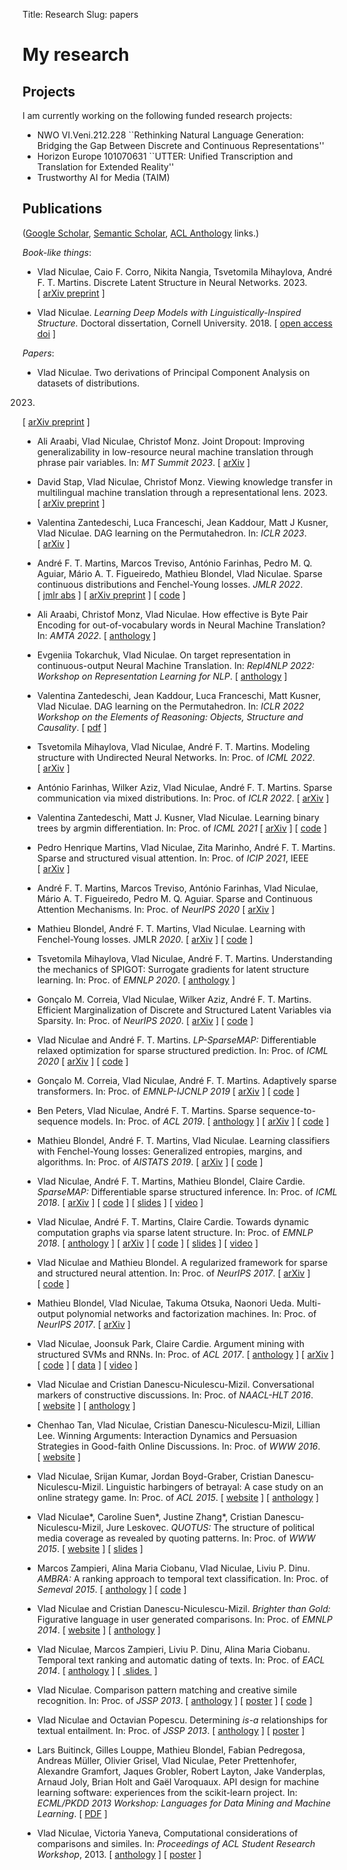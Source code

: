 Title: Research
Slug: papers

# My research

## Projects
I am currently working on the following funded research projects:

 - NWO VI.Veni.212.228 ``Rethinking Natural Language Generation: Bridging the Gap Between Discrete and Continuous Representations''
 - Horizon Europe 101070631 ``UTTER: Unified Transcription and Translation for
   Extended Reality''
 - Trustworthy AI for Media (TAIM)

## Publications

([Google Scholar](https://scholar.google.com/citations?user=7_3UAgQAAAAJ),
[Semantic Scholar](https://www.semanticscholar.org/author/2114966),
[ACL Anthology](https://aclweb.org/anthology/people/vlad-niculae) links.)

*Book-like things*:

* Vlad Niculae, Caio F. Corro, Nikita Nangia, Tsvetomila Mihaylova,
André F. T. Martins. Discrete Latent Structure in Neural Networks. 2023.
\[&nbsp;[arXiv&nbsp;preprint](https://arxiv.org/abs/2301.07473)&nbsp;\]

* Vlad Niculae.
*Learning Deep Models with Linguistically-Inspired Structure.*
Doctoral dissertation, Cornell University. 2018.
\[&nbsp;[open access doi](https://doi.org/10.7298/X4SJ1HVQ)&nbsp;\]

*Papers*:

* Vlad Niculae.
Two derivations of Principal Component Analysis on datasets of distributions.
2023.
\[&nbsp;[arXiv&nbsp;preprint](https://arxiv.org/abs/2306.13503)&nbsp;\]

* Ali Araabi, Vlad Niculae, Christof Monz.
Joint Dropout: Improving generalizability in 
low-resource neural machine translation through phrase pair variables.
In: *MT Summit 2023*.
\[&nbsp;[arXiv](https://arxiv.org/abs/2307.12835)&nbsp;\]

* David Stap, Vlad Niculae, Christof Monz.
Viewing knowledge transfer in multilingual machine translation
through a representational lens. 2023.
\[&nbsp;[arXiv&nbsp;preprint](https://arxiv.org/abs/2305.11550)&nbsp;\]

* Valentina Zantedeschi, Luca Franceschi, Jean Kaddour, Matt J Kusner, Vlad Niculae.
DAG learning on the Permutahedron.
In: *ICLR 2023*.
\[&nbsp;[arXiv](https://arxiv.org/abs/2301.11898)&nbsp;\]

* André F. T. Martins, Marcos Treviso, António Farinhas, Pedro M. Q. Aguiar,
Mário A. T. Figueiredo, Mathieu Blondel, Vlad Niculae.
Sparse continuous distributions and Fenchel-Young losses. *JMLR 2022*.
\[&nbsp;[jmlr&nbsp;abs](https://www.jmlr.org/papers/v23/21-0879.html)&nbsp;\]
\[&nbsp;[arXiv&nbsp;preprint](https://arxiv.org/abs/2108.01988)&nbsp;\]
\[&nbsp;[code](https://github.com/deep-spin/sparse_continuous_distributions/)&nbsp;\]

* Ali Araabi, Christof Monz, Vlad Niculae.
How effective is Byte Pair Encoding for out-of-vocabulary words in Neural Machine Translation?
In: *AMTA 2022*.
\[&nbsp;[anthology](https://aclanthology.org/2022.amta-research.9/)&nbsp;]

* Evgeniia Tokarchuk, Vlad Niculae.
On target representation in continuous-output Neural Machine Translation.
In: *Repl4NLP 2022: Workshop on Representation Learning for NLP*.
\[&nbsp;[anthology](https://aclanthology.org/2022.repl4nlp-1.24)&nbsp;\]

* Valentina Zantedeschi, Jean Kaddour, Luca Franceschi, Matt Kusner, Vlad Niculae.
DAG learning on the Permutahedron.
In: *ICLR 2022 Workshop on the Elements of Reasoning: Objects, Structure and Causality*.
\[&nbsp;[pdf](https://openreview.net/pdf?id=S8X8vS_85gc)&nbsp;\]

* Tsvetomila Mihaylova, Vlad Niculae, André F. T. Martins.
Modeling structure with Undirected Neural Networks.
In: Proc. of *ICML 2022*.
\[&nbsp;[arXiv](https://arxiv.org/abs/2202.03760)&nbsp;\]

*  António Farinhas, Wilker Aziz, Vlad Niculae, André F. T. Martins.
Sparse communication via mixed distributions.
In: Proc. of *ICLR 2022*.
\[&nbsp;[arXiv](https://arxiv.org/abs/2108.02658)&nbsp;\]

* Valentina Zantedeschi, Matt J. Kusner, Vlad Niculae.
Learning binary trees by argmin differentiation.
In: Proc. of *ICML 2021* 
\[&nbsp;[arXiv](https://arxiv.org/abs/2010.04627)&nbsp;\]
\[&nbsp;[code](https://github.com/vzantedeschi/LatentTrees)&nbsp;\]

* Pedro Henrique Martins, Vlad Niculae, Zita Marinho, André F. T. Martins.
Sparse and structured visual attention.
In: Proc. of *ICIP 2021*, IEEE 
\[&nbsp;[arXiv](https://arxiv.org/abs/2002.05556)&nbsp;\]

* André F. T. Martins, Marcos Treviso, António Farinhas, Vlad Niculae, Mário A.
T. Figueiredo, Pedro M. Q. Aguiar.
Sparse and Continuous Attention Mechanisms. In: Proc. of *NeurIPS 2020*
\[&nbsp;[arXiv](https://arxiv.org/abs/2006.07214)&nbsp;\]

* Mathieu Blondel, André F. T. Martins, Vlad Niculae.
Learning with Fenchel-Young losses. JMLR *2020*.
\[&nbsp;[arXiv](https://arxiv.org/abs/1901.02324)&nbsp;\]
\[&nbsp;[code](https://github.com/mblondel/fenchel-young-losses)&nbsp;\]

* Tsvetomila Mihaylova, Vlad Niculae, André F. T. Martins.
Understanding the mechanics of SPIGOT: Surrogate gradients for latent structure
learning.
In: Proc. of *EMNLP 2020*. 
\[&nbsp;[anthology](https://www.aclweb.org/anthology/2020.emnlp-main.171/)&nbsp;\]

* Gonçalo M. Correia, Vlad Niculae, Wilker Aziz, André F. T. Martins.
Efficient Marginalization of Discrete and Structured Latent Variables via Sparsity.
In: Proc. of *NeurIPS 2020*.
\[&nbsp;[arXiv](https://arxiv.org/abs/2007.01919)&nbsp;\]
\[&nbsp;[code](https://github.com/deep-spin/sparse-marginalization-lvm)&nbsp;\]

* Vlad Niculae and André F. T. Martins.
*LP-SparseMAP:* Differentiable relaxed optimization for sparse structured
prediction. In: Proc. of *ICML 2020*
\[&nbsp;[arXiv](https://arxiv.org/abs/2001.04437)&nbsp;\]
\[&nbsp;[code](https://github.com/deep-spin/lp-sparsemap)&nbsp;\]

* Gonçalo M. Correia, Vlad Niculae, André F. T. Martins.
Adaptively sparse transformers.
In: Proc. of *EMNLP-IJCNLP 2019*
\[&nbsp;[arXiv](https://arxiv.org/abs/1909.00015)&nbsp;\]
\[&nbsp;[code](https://github.com/deep-spin/entmax)&nbsp;\]

* Ben Peters, Vlad Niculae, André F. T. Martins.
Sparse sequence-to-sequence models.
In: Proc. of *ACL 2019*. 
\[&nbsp;[anthology](https://www.aclweb.org/anthology/P19-1146/)&nbsp;\]
\[&nbsp;[arXiv](https://arxiv.org/abs/1905.05702)&nbsp;\]
\[&nbsp;[code](https://github.com/deep-spin/entmax)&nbsp;\]


* Mathieu Blondel, André F. T. Martins, Vlad Niculae.
Learning classifiers with Fenchel-Young losses: Generalized entropies, margins,
and algorithms. In: Proc. of *AISTATS 2019*.
\[&nbsp;[arXiv](https://arxiv.org/abs/1805.09717)&nbsp;\]
\[&nbsp;[code](https://github.com/mblondel/fenchel-young-losses)&nbsp;\]


* Vlad Niculae, André F. T. Martins, Mathieu Blondel, Claire Cardie.
*SparseMAP:* Differentiable sparse structured inference.
In: Proc. of *ICML 2018*.
\[&nbsp;[arXiv](https://arxiv.org/abs/1802.04223)&nbsp;\]
\[&nbsp;[code](https://github.com/vene/sparsemap)&nbsp;\]
\[&nbsp;[slides](/talks/sparsemap-icml18-talk.pdf)&nbsp;\]
\[&nbsp;[video](https://vimeo.com/294661122)&nbsp;\]

* Vlad Niculae, André F. T. Martins, Claire Cardie.
Towards dynamic computation graphs via sparse latent structure.
In: Proc. of *EMNLP 2018*.
\[&nbsp;[anthology](https://aclweb.org/anthology/papers/D/D18/D18-1108/)&nbsp;\]
\[&nbsp;[arXiv](https://arxiv.org/abs/1809.00653)&nbsp;\]
\[&nbsp;[code](https://github.com/vene/sparsemap/tree/master/cpp)&nbsp;\]
\[&nbsp;[slides](/talks/18-sparsemap-emnlp.pdf)&nbsp;\]
\[&nbsp;[video](https://vimeo.com/305198410)&nbsp;\]

* Vlad Niculae and Mathieu Blondel.
A regularized framework for sparse and structured neural attention.
In: Proc. of *NeurIPS 2017*.
\[&nbsp;[arXiv](https://arxiv.org/abs/1705.07704)&nbsp;\]
\[&nbsp;[code](https://github.com/vene/sparse-structured-attention)&nbsp;\]


* Mathieu Blondel, Vlad Niculae, Takuma Otsuka, Naonori Ueda.
Multi-output polynomial networks and factorization machines. In: Proc.
of *NeurIPS 2017*.
\[&nbsp;[arXiv](https://arxiv.org/abs/1705.07603)&nbsp;\]

* Vlad Niculae, Joonsuk Park, Claire Cardie.
Argument mining with structured SVMs and RNNs. In: Proc. of *ACL 2017*.
\[&nbsp;[anthology](https://aclweb.org/anthology/papers/P/P17/P17-1091/)&nbsp;\]
\[&nbsp;[arXiv](https://arxiv.org/abs/1704.06869)&nbsp;\]
\[&nbsp;[code](https://github.com/vene/marseille)&nbsp;\]
\[&nbsp;[data](http://joonsuk.org/)&nbsp;\]
\[&nbsp;[video](https://vimeo.com/234957758)&nbsp;\]


* Vlad Niculae and Cristian Danescu-Niculescu-Mizil.
Conversational markers of constructive discussions. In: Proc. of *NAACL-HLT 2016*.
\[&nbsp;[website](/constructive)&nbsp;\]
\[&nbsp;[anthology](https://aclweb.org/anthology/papers/N/N16/N16-1070/)&nbsp;\]

* Chenhao Tan, Vlad Niculae, Cristian Danescu-Niculescu-Mizil, Lillian Lee.
Winning Arguments: Interaction Dynamics and Persuasion Strategies in Good-faith Online Discussions. In: Proc. of *WWW 2016*.
\[&nbsp;[website](https://chenhaot.com/pages/changemyview.html)&nbsp;\]

* Vlad Niculae, Srijan Kumar, Jordan Boyd-Graber, Cristian Danescu-Niculescu-Mizil. Linguistic harbingers of betrayal: A case study
on an online strategy game. In: Proc. of *ACL 2015*.
\[&nbsp;[website](/betrayal)&nbsp;\]
\[&nbsp;[anthology](https://aclweb.org/anthology/papers/P/P15/P15-1159/)&nbsp;\]

* Vlad Niculae\*, Caroline Suen\*, Justine Zhang\*, Cristian Danescu-Niculescu-Mizil, Jure Leskovec. *QUOTUS:* The structure of political media coverage as revealed by quoting patterns. In: Proc. of *WWW 2015*.
\[&nbsp;[website](http://snap.stanford.edu/quotus/)&nbsp;\]
\[&nbsp;[slides](papers/quotus-talk-vlad-web.pdf)&nbsp;\]

* Marcos Zampieri, Alina Maria Ciobanu, Vlad Niculae, Liviu P. Dinu.
*AMBRA:* A ranking approach to temporal text classification.
In: Proc. of *Semeval 2015*.
\[&nbsp;[anthology](https://aclweb.org/anthology/papers/S/S15/S15-2144/)&nbsp;]
\[&nbsp;[code](http://github.com/vene/ambra)&nbsp;\]

* Vlad Niculae and Cristian Danescu-Niculescu-Mizil.
*Brighter than Gold:* Figurative language in user generated comparisons.
In: Proc. of *EMNLP 2014*.
\[&nbsp;[website](/figurative-comparisons)&nbsp;\]
\[&nbsp;[anthology](https://www.aclweb.org/anthology/D14-1215/)&nbsp;\]

* Vlad Niculae, Marcos Zampieri, Liviu P. Dinu, Alina Maria Ciobanu.
Temporal text ranking and automatic dating of texts. In: Proc. of *EACL 2014*.
\[&nbsp;[anthology](https://aclweb.org/anthology/papers/W/W13/W13-2714/)&nbsp;\]
\[ [&nbsp;slides&nbsp;](papers/eacl14-temporal-slides.pdf) \]

* Vlad Niculae. Comparison pattern matching and creative simile recognition. In:
Proc. of *JSSP 2013*.
\[&nbsp;[anthology](http://aclweb.org/anthology/W/W13/W13-3829/)&nbsp;\]
\[&nbsp;[poster](papers/jssp13-similes-poster.pdf)&nbsp;\]
\[&nbsp;[code](https://github.com/vene/comparison-pattern)&nbsp;\]

* Vlad Niculae and Octavian Popescu. Determining *is-a* relationships for textual
entailment. In: Proc. of *JSSP 2013*.
\[&nbsp;[anthology](http://aclweb.org/anthology/W/W13/W13-3830.pdf)&nbsp;\]
\[&nbsp;[poster](papers/jssp-rte-poster.pdf)&nbsp;\]

* Lars Buitinck, Gilles Louppe, Mathieu Blondel, Fabian Pedregosa, Andreas
Müller, Olivier Grisel, Vlad Niculae, Peter Prettenhofer, Alexandre Gramfort,
Jaques Grobler, Robert Layton, Jake Vanderplas, Arnaud Joly, Brian Holt and
Gaël Varoquaux.
API design for machine learning software: experiences from the scikit-learn
project.  In: *ECML/PKDD 2013 Workshop: Languages for Data Mining and Machine
Learning*.
\[&nbsp;[PDF](http://orbi.ulg.ac.be/bitstream/2268/154357/1/paper.pdf)&nbsp;\]

* Vlad Niculae, Victoria Yaneva,
Computational considerations of comparisons and similes. In: *Proceedings of ACL
Student Research Workshop*, 2013.
\[&nbsp;[anthology](https://aclweb.org/anthology/papers/P/P13/P13-3013/)&nbsp;\] 
\[&nbsp;[poster](papers/aclsrw13-poster.pdf)&nbsp;\]
